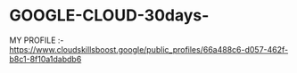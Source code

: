 # GOOGLE-CLOUD-30days-
MY PROFILE :- https://www.cloudskillsboost.google/public_profiles/66a488c6-d057-462f-b8c1-8f10a1dabdb6

